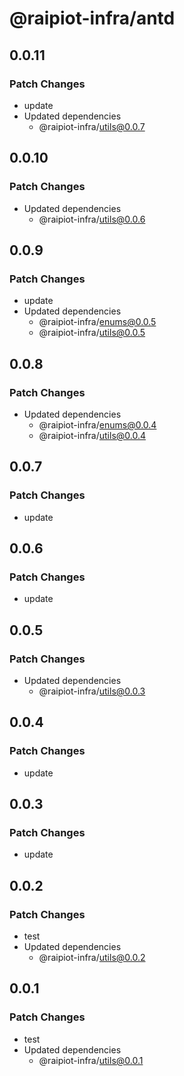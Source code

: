 # @raipiot-infra/antd

## 0.0.11

### Patch Changes

- update
- Updated dependencies
  - @raipiot-infra/utils@0.0.7

## 0.0.10

### Patch Changes

- Updated dependencies
  - @raipiot-infra/utils@0.0.6

## 0.0.9

### Patch Changes

- update
- Updated dependencies
  - @raipiot-infra/enums@0.0.5
  - @raipiot-infra/utils@0.0.5

## 0.0.8

### Patch Changes

- Updated dependencies
  - @raipiot-infra/enums@0.0.4
  - @raipiot-infra/utils@0.0.4

## 0.0.7

### Patch Changes

- update

## 0.0.6

### Patch Changes

- update

## 0.0.5

### Patch Changes

- Updated dependencies
  - @raipiot-infra/utils@0.0.3

## 0.0.4

### Patch Changes

- update

## 0.0.3

### Patch Changes

- update

## 0.0.2

### Patch Changes

- test
- Updated dependencies
  - @raipiot-infra/utils@0.0.2

## 0.0.1

### Patch Changes

- test
- Updated dependencies
  - @raipiot-infra/utils@0.0.1
